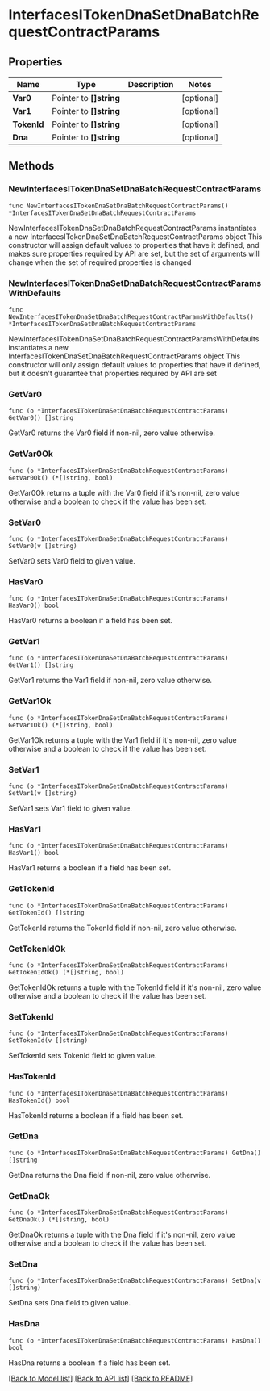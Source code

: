 # InterfacesITokenDnaSetDnaBatchRequestContractParams

## Properties

Name | Type | Description | Notes
------------ | ------------- | ------------- | -------------
**Var0** | Pointer to **[]string** |  | [optional] 
**Var1** | Pointer to **[]string** |  | [optional] 
**TokenId** | Pointer to **[]string** |  | [optional] 
**Dna** | Pointer to **[]string** |  | [optional] 

## Methods

### NewInterfacesITokenDnaSetDnaBatchRequestContractParams

`func NewInterfacesITokenDnaSetDnaBatchRequestContractParams() *InterfacesITokenDnaSetDnaBatchRequestContractParams`

NewInterfacesITokenDnaSetDnaBatchRequestContractParams instantiates a new InterfacesITokenDnaSetDnaBatchRequestContractParams object
This constructor will assign default values to properties that have it defined,
and makes sure properties required by API are set, but the set of arguments
will change when the set of required properties is changed

### NewInterfacesITokenDnaSetDnaBatchRequestContractParamsWithDefaults

`func NewInterfacesITokenDnaSetDnaBatchRequestContractParamsWithDefaults() *InterfacesITokenDnaSetDnaBatchRequestContractParams`

NewInterfacesITokenDnaSetDnaBatchRequestContractParamsWithDefaults instantiates a new InterfacesITokenDnaSetDnaBatchRequestContractParams object
This constructor will only assign default values to properties that have it defined,
but it doesn't guarantee that properties required by API are set

### GetVar0

`func (o *InterfacesITokenDnaSetDnaBatchRequestContractParams) GetVar0() []string`

GetVar0 returns the Var0 field if non-nil, zero value otherwise.

### GetVar0Ok

`func (o *InterfacesITokenDnaSetDnaBatchRequestContractParams) GetVar0Ok() (*[]string, bool)`

GetVar0Ok returns a tuple with the Var0 field if it's non-nil, zero value otherwise
and a boolean to check if the value has been set.

### SetVar0

`func (o *InterfacesITokenDnaSetDnaBatchRequestContractParams) SetVar0(v []string)`

SetVar0 sets Var0 field to given value.

### HasVar0

`func (o *InterfacesITokenDnaSetDnaBatchRequestContractParams) HasVar0() bool`

HasVar0 returns a boolean if a field has been set.

### GetVar1

`func (o *InterfacesITokenDnaSetDnaBatchRequestContractParams) GetVar1() []string`

GetVar1 returns the Var1 field if non-nil, zero value otherwise.

### GetVar1Ok

`func (o *InterfacesITokenDnaSetDnaBatchRequestContractParams) GetVar1Ok() (*[]string, bool)`

GetVar1Ok returns a tuple with the Var1 field if it's non-nil, zero value otherwise
and a boolean to check if the value has been set.

### SetVar1

`func (o *InterfacesITokenDnaSetDnaBatchRequestContractParams) SetVar1(v []string)`

SetVar1 sets Var1 field to given value.

### HasVar1

`func (o *InterfacesITokenDnaSetDnaBatchRequestContractParams) HasVar1() bool`

HasVar1 returns a boolean if a field has been set.

### GetTokenId

`func (o *InterfacesITokenDnaSetDnaBatchRequestContractParams) GetTokenId() []string`

GetTokenId returns the TokenId field if non-nil, zero value otherwise.

### GetTokenIdOk

`func (o *InterfacesITokenDnaSetDnaBatchRequestContractParams) GetTokenIdOk() (*[]string, bool)`

GetTokenIdOk returns a tuple with the TokenId field if it's non-nil, zero value otherwise
and a boolean to check if the value has been set.

### SetTokenId

`func (o *InterfacesITokenDnaSetDnaBatchRequestContractParams) SetTokenId(v []string)`

SetTokenId sets TokenId field to given value.

### HasTokenId

`func (o *InterfacesITokenDnaSetDnaBatchRequestContractParams) HasTokenId() bool`

HasTokenId returns a boolean if a field has been set.

### GetDna

`func (o *InterfacesITokenDnaSetDnaBatchRequestContractParams) GetDna() []string`

GetDna returns the Dna field if non-nil, zero value otherwise.

### GetDnaOk

`func (o *InterfacesITokenDnaSetDnaBatchRequestContractParams) GetDnaOk() (*[]string, bool)`

GetDnaOk returns a tuple with the Dna field if it's non-nil, zero value otherwise
and a boolean to check if the value has been set.

### SetDna

`func (o *InterfacesITokenDnaSetDnaBatchRequestContractParams) SetDna(v []string)`

SetDna sets Dna field to given value.

### HasDna

`func (o *InterfacesITokenDnaSetDnaBatchRequestContractParams) HasDna() bool`

HasDna returns a boolean if a field has been set.


[[Back to Model list]](../README.md#documentation-for-models) [[Back to API list]](../README.md#documentation-for-api-endpoints) [[Back to README]](../README.md)


